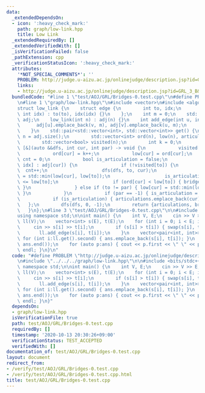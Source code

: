 ```yaml
---
data:
  _extendedDependsOn:
  - icon: ':heavy_check_mark:'
    path: graph/low-link.hpp
    title: Low Link
  _extendedRequiredBy: []
  _extendedVerifiedWith: []
  _isVerificationFailed: false
  _pathExtension: cpp
  _verificationStatusIcon: ':heavy_check_mark:'
  attributes:
    '*NOT_SPECIAL_COMMENTS*': ''
    PROBLEM: http://judge.u-aizu.ac.jp/onlinejudge/description.jsp?id=GRL_3_B&lang=ja
    links:
    - http://judge.u-aizu.ac.jp/onlinejudge/description.jsp?id=GRL_3_B&lang=ja
  bundledCode: "#line 1 \"test/AOJ/GRL/Bridges-0.test.cpp\"\n#define PROBLEM \"http://judge.u-aizu.ac.jp/onlinejudge/description.jsp?id=GRL_3_B&lang=ja\"\
    \n#line 1 \"graph/low-link.hpp\"\n#include <vector>\n#include <algorithm>\n\n\
    struct low_link {\n    struct edge {\n        int to, idx;\n        edge(int to,\
    \ int idx) : to(to), idx(idx) {}\n    };\n    int m = 0;\n    std::vector<std::vector<edge>>\
    \ adj;\n    low_link(int n) : adj(n) {}\n    int add_edge(int u, int v) {\n  \
    \      adj[u].emplace_back(v, m), adj[v].emplace_back(u, m);\n        return m++;\n\
    \    }\n    std::pair<std::vector<int>, std::vector<int>> get() {\n        int\
    \ n = adj.size();\n        std::vector<int> ord(n), low(n), articulations, bridges;\n\
    \        std::vector<bool> visited(n);\n        int k = 0;\n        auto dfs =\
    \ [&](auto &&dfs, int cur, int par) -> void {\n            visited[cur] = true;\n\
    \            ord[cur] = k++;\n            low[cur] = ord[cur];\n            int\
    \ cnt = 0;\n            bool is_articulation = false;\n            for (auto[to,\
    \ idx] : adj[cur]) {\n                if (!visited[to]) {\n                  \
    \  cnt++;\n                    dfs(dfs, to, cur);\n                    low[cur]\
    \ = std::min(low[cur], low[to]);\n                    is_articulation |= ord[cur]\
    \ <= low[to];\n                    if (ord[cur] < low[to]) { bridges.emplace_back(idx);\
    \ }\n                } else if (to != par) { low[cur] = std::min(low[cur], ord[to]);\
    \ }\n            }\n            if (par == -1) { is_articulation = cnt >= 2; }\n\
    \            if (is_articulation) { articulations.emplace_back(cur); }\n     \
    \   };\n        dfs(dfs, 0, -1);\n        return {articulations, bridges};\n \
    \   }\n};\n#line 3 \"test/AOJ/GRL/Bridges-0.test.cpp\"\n\n#include <bits/stdc++.h>\n\
    using namespace std;\n\nint main() {\n    int V, E;\n    cin >> V >> E;\n    low_link\
    \ ll(V);\n    vector<int> s(E), t(E);\n    for (int i = 0; i < E; i++) {\n   \
    \     cin >> s[i] >> t[i];\n        if (s[i] > t[i]) { swap(s[i], t[i]); }\n \
    \       ll.add_edge(s[i], t[i]);\n    }\n    vector<pair<int, int>> ans;\n   \
    \ for (int i:ll.get().second) { ans.emplace_back(s[i], t[i]); }\n    sort(ans.begin(),\
    \ ans.end());\n    for (auto p:ans) { cout << p.first << \" \" << p.second <<\
    \ endl; }\n}\n"
  code: "#define PROBLEM \"http://judge.u-aizu.ac.jp/onlinejudge/description.jsp?id=GRL_3_B&lang=ja\"\
    \n#include \"../../../graph/low-link.hpp\"\n\n#include <bits/stdc++.h>\nusing\
    \ namespace std;\n\nint main() {\n    int V, E;\n    cin >> V >> E;\n    low_link\
    \ ll(V);\n    vector<int> s(E), t(E);\n    for (int i = 0; i < E; i++) {\n   \
    \     cin >> s[i] >> t[i];\n        if (s[i] > t[i]) { swap(s[i], t[i]); }\n \
    \       ll.add_edge(s[i], t[i]);\n    }\n    vector<pair<int, int>> ans;\n   \
    \ for (int i:ll.get().second) { ans.emplace_back(s[i], t[i]); }\n    sort(ans.begin(),\
    \ ans.end());\n    for (auto p:ans) { cout << p.first << \" \" << p.second <<\
    \ endl; }\n}"
  dependsOn:
  - graph/low-link.hpp
  isVerificationFile: true
  path: test/AOJ/GRL/Bridges-0.test.cpp
  requiredBy: []
  timestamp: '2020-10-13 20:30:26+09:00'
  verificationStatus: TEST_ACCEPTED
  verifiedWith: []
documentation_of: test/AOJ/GRL/Bridges-0.test.cpp
layout: document
redirect_from:
- /verify/test/AOJ/GRL/Bridges-0.test.cpp
- /verify/test/AOJ/GRL/Bridges-0.test.cpp.html
title: test/AOJ/GRL/Bridges-0.test.cpp
---
```

